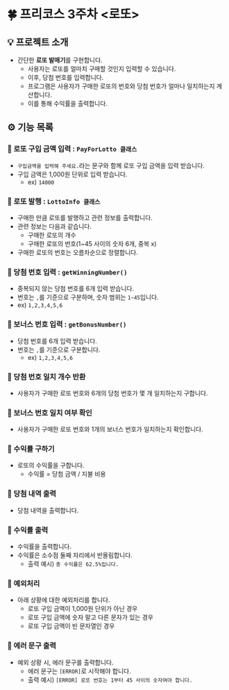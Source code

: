 # 🍀 프리코스 3주차 <로또>

## 💡 프로젝트 소개

- 간단한 **로또 발매기**를 구현합니다.
    - 사용자는 로또를 얼마치 구매할 것인지 입력할 수 있습니다.
    - 이후, 당첨 번호를 입력합니다.
    - 프로그램은 사용자가 구매한 로또의 번호와 당첨 번호가 얼마나 일치하는지 계산합니다.
    - 이를 통해 수익률을 출력합니다.

## ⚙️ 기능 목록

### 📌 로또 구입 금액 입력 : `PayForLotto 클래스`

- `구입금액을 입력해 주세요.`라는 문구와 함께 로또 구입 금액을 입력 받습니다.
- 구입 금액은 1,000원 단위로 입력 받습니다.
    - ex) `14000`

### 📌 로또 발행 : `LottoInfo 클래스`

- 구매한 만큼 로또를 발행하고 관련 정보를 출력합니다.
- 관련 정보는 다음과 같습니다.
    - 구매한 로또의 개수
    - 구매한 로또의 번호(1~45 사이의 숫자 6개, 중복 x)
- 구매한 로또의 번호는 오름차순으로 정렬합니다.

### 📌 당첨 번호 입력 : `getWinningNumber()`

- 중복되지 않는 당첨 번호를 6개 입력 받습니다.
- 번호는 `,`를 기준으로 구분하며, 숫자 범위는 `1~45`입니다.
- ex) `1,2,3,4,5,6`

### 📌 보너스 번호 입력 : `getBonusNumber()`

- 당첨 번호를 6개 입력 받습니다.
- 번호는 `,`를 기준으로 구분합니다.
    - ex) `1,2,3,4,5,6`

### 📌 당첨 번호 일치 개수 반환

- 사용자가 구매한 로또 번호와 6개의 당첨 번호가 몇 개 일치하는지 구합니다.

### 📌 보너스 번호 일치 여부 확인

- 사용자가 구매한 로또 번호와 1개의 보너스 번호가 일치하는지 확인합니다.

### 📌 수익률 구하기

- 로또의 수익률을 구합니다.
    - 수익률 = 당첨 금액 / 지불 비용

### 📌 당첨 내역 출력

- 당첨 내역을 출력합니다.

### 📌 수익률 출력

- 수익률을 출력합니다.
- 수익률은 소수점 둘째 자리에서 반올림합니다.
    - 출력 예시) `총 수익률은 62.5%입니다.`

### 📌 예외처리

- 아래 상황에 대한 예외처리를 합니다.
  - 로또 구입 금액이 1,000원 단위가 아닌 경우
  - 로또 구입 금액에 숫자 말고 다른 문자가 있는 경우
  - 로또 구입 금액이 빈 문자열인 경우

### 📌 에러 문구 출력

- 예외 상황 시, 에러 문구를 출력합니다.
    - 에러 문구는 `[ERROR]`로 시작해야 합니다.
    - 출력 예시) `[ERROR] 로또 번호는 1부터 45 사이의 숫자여야 합니다.`
